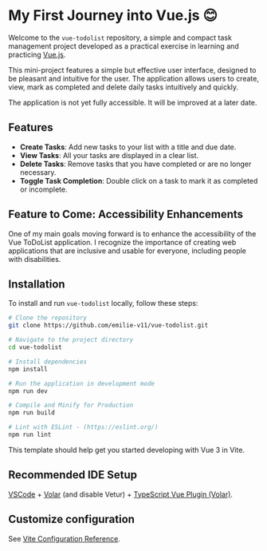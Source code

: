 # My First Journey into Vue.js 😊

Welcome to the `vue-todolist` repository, a simple and compact task management project developed as a practical exercise in learning and practicing [Vue.js](https://vuejs.org/).

This mini-project features a simple but effective user interface, designed to be pleasant and intuitive for the user. The application allows users to create, view, mark as completed and delete daily tasks intuitively and quickly.

The application is not yet fully accessible. It will be improved at a later date.

## Features

- **Create Tasks**: Add new tasks to your list with a title and due date.
- **View Tasks**: All your tasks are displayed in a clear list.
- **Delete Tasks**: Remove tasks that you have completed or are no longer necessary.
- **Toggle Task Completion**: Double click on a task to mark it as completed or incomplete.

## Feature to Come: Accessibility Enhancements

One of my main goals moving forward is to enhance the accessibility of the Vue ToDoList application. I recognize the importance of creating web applications that are inclusive and usable for everyone, including people with disabilities.

## Installation

To install and run `vue-todolist` locally, follow these steps:

```bash
# Clone the repository
git clone https://github.com/emilie-v11/vue-todolist.git

# Navigate to the project directory
cd vue-todolist

# Install dependencies
npm install

# Run the application in development mode
npm run dev

# Compile and Minify for Production
npm run build

# Lint with ESLint - (https://eslint.org/)
npm run lint
```

This template should help get you started developing with Vue 3 in Vite.

## Recommended IDE Setup

[VSCode](https://code.visualstudio.com/) + [Volar](https://marketplace.visualstudio.com/items?itemName=Vue.volar) (and disable Vetur) + [TypeScript Vue Plugin (Volar)](https://marketplace.visualstudio.com/items?itemName=Vue.vscode-typescript-vue-plugin).

## Customize configuration

See [Vite Configuration Reference](https://vitejs.dev/config/).
